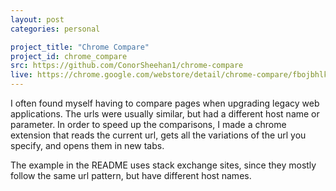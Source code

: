 ```yaml
---
layout: post
categories: personal

project_title: "Chrome Compare"
project_id: chrome_compare
src: https://github.com/ConorSheehan1/chrome-compare
live: https://chrome.google.com/webstore/detail/chrome-compare/fbojbhlkngpihcjhjhadacdfikocgjfe
---
```


I often found myself having to compare pages when upgrading legacy web applications. The urls were usually similar, but had a different host name or parameter. In order to speed up the comparisons, I made a chrome extension that reads the current url, gets all the variations of the url you specify, and opens them in new tabs.  

The example in the README uses stack exchange sites, since they mostly follow the same url pattern, but have different host names.
